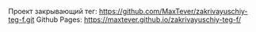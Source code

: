 Проект закрывающий тег: https://github.com/MaxTever/zakrivayuschiy-teg-f.git
Github Pages: https://maxtever.github.io/zakrivayuschiy-teg-f/